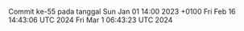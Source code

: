 Commit ke-55 pada tanggal Sun Jan 01 14:00 2023 +0100
Fri Feb 16 14:43:06 UTC 2024
Fri Mar  1 06:43:23 UTC 2024
